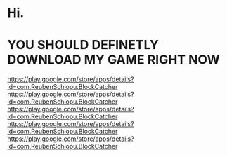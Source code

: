 <!---
MangoCoder360/MangoCoder360 is a ✨ special ✨ repository because its `README.md` (this file) appears on your GitHub profile.
You can click the Preview link to take a look at your changes.
--->
# Hi.
# YOU SHOULD DEFINETLY DOWNLOAD MY GAME RIGHT NOW
https://play.google.com/store/apps/details?id=com.ReubenSchiopu.BlockCatcher
https://play.google.com/store/apps/details?id=com.ReubenSchiopu.BlockCatcher
https://play.google.com/store/apps/details?id=com.ReubenSchiopu.BlockCatcher
https://play.google.com/store/apps/details?id=com.ReubenSchiopu.BlockCatcher
https://play.google.com/store/apps/details?id=com.ReubenSchiopu.BlockCatcher
